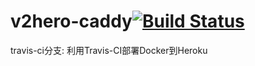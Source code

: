 # v2hero-caddy[![Build Status](https://travis-ci.org/onplus/v2hero.svg?branch=ci)](https://travis-ci.org/onplus/v2hero)
travis-ci分支: 利用Travis-CI部署Docker到Heroku 
